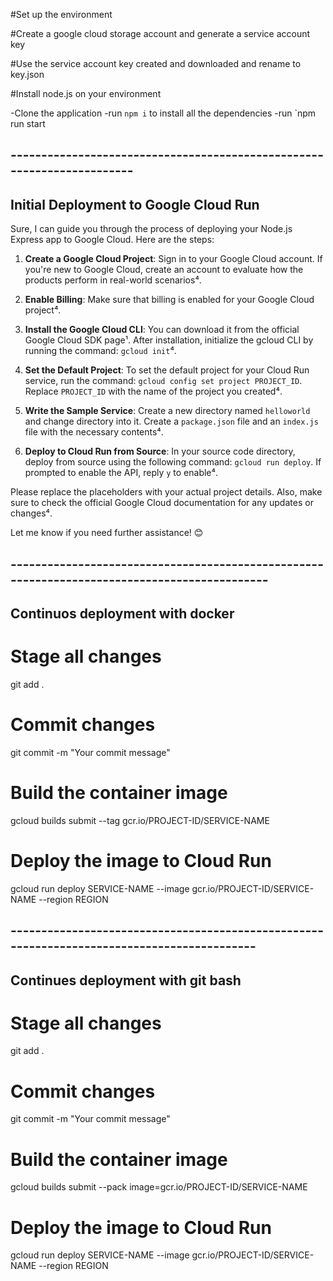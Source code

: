 #Set up the environment

#Create a google cloud storage account and generate a service account key

#Use the service account key created and downloaded and rename to key.json

#Install node.js on your environment

-Clone the application
-run `npm i` to install all the dependencies
-run `npm run start



## -----------------------------------------------------------------------

## Initial Deployment to Google Cloud Run

Sure, I can guide you through the process of deploying your Node.js Express app to Google Cloud. Here are the steps:

1. **Create a Google Cloud Project**: Sign in to your Google Cloud account. If you're new to Google Cloud, create an account to evaluate how the products perform in real-world scenarios⁴.

2. **Enable Billing**: Make sure that billing is enabled for your Google Cloud project⁴.

3. **Install the Google Cloud CLI**: You can download it from the official Google Cloud SDK page¹. After installation, initialize the gcloud CLI by running the command: `gcloud init`⁴.

4. **Set the Default Project**: To set the default project for your Cloud Run service, run the command: `gcloud config set project PROJECT_ID`. Replace `PROJECT_ID` with the name of the project you created⁴.

5. **Write the Sample Service**: Create a new directory named `helloworld` and change directory into it. Create a `package.json` file and an `index.js` file with the necessary contents⁴.

6. **Deploy to Cloud Run from Source**: In your source code directory, deploy from source using the following command: `gcloud run deploy`. If prompted to enable the API, reply `y` to enable⁴.

Please replace the placeholders with your actual project details. Also, make sure to check the official Google Cloud documentation for any updates or changes⁴.

Let me know if you need further assistance! 😊

## ---------------------------------------------------------------------------------------------
## Continuos deployment with docker
# Stage all changes
git add .

# Commit changes
git commit -m "Your commit message"

# Build the container image
gcloud builds submit --tag gcr.io/PROJECT-ID/SERVICE-NAME

# Deploy the image to Cloud Run
gcloud run deploy SERVICE-NAME --image gcr.io/PROJECT-ID/SERVICE-NAME --region REGION

## -------------------------------------------------------------------------------------------
## Continues deployment with git bash

# Stage all changes
git add .

# Commit changes
git commit -m "Your commit message"

# Build the container image
gcloud builds submit --pack image=gcr.io/PROJECT-ID/SERVICE-NAME

# Deploy the image to Cloud Run
gcloud run deploy SERVICE-NAME --image gcr.io/PROJECT-ID/SERVICE-NAME --region REGION

